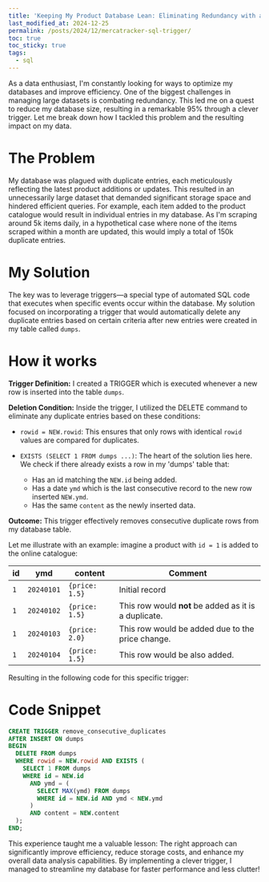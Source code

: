 ```yaml
---
title: 'Keeping My Product Database Lean: Eliminating Redundancy with a Clever Trigger'
last_modified_at: 2024-12-25
permalink: /posts/2024/12/mercatracker-sql-trigger/
toc: true
toc_sticky: true
tags:
  - sql
---
```


As a data enthusiast, I'm constantly looking for ways to optimize my databases and improve efficiency. One of the biggest challenges in managing large datasets is combating redundancy. This led me on a quest to reduce my database size, resulting in a remarkable 95% through a clever trigger. Let me break down how I tackled this problem and the resulting impact on my data.

# The Problem
My database was plagued with duplicate entries, each meticulously reflecting the latest product additions or updates. This resulted in an unnecessarily large dataset that demanded significant storage space and hindered efficient queries. For example, each item added to the product catalogue would result in individual entries in my database. As I'm scraping around 5k items daily, in a hypothetical case where none of the items scraped within a month are updated, this would imply a total of 150k duplicate entries.


# My Solution
The key was to leverage triggers—a special type of automated SQL code that executes when specific events occur within the database. My solution focused on incorporating a trigger that would automatically delete any duplicate entries based on certain criteria after new entries were created in my table called `dumps`. 

# How it works

**Trigger Definition:** I created a TRIGGER which is executed whenever a new row is inserted into the table `dumps`.

**Deletion Condition:** Inside the trigger, I utilized the DELETE command to eliminate any duplicate entries based on these conditions:

- `rowid = NEW.rowid`: This ensures that only rows with identical `rowid` values are compared for duplicates.

- `EXISTS (SELECT 1 FROM dumps ...)`: The heart of the solution lies here. We check if there already exists a row in my 'dumps' table that:

    - Has an id matching the `NEW.id` being added.
    - Has a date `ymd` which is the last consecutive record to the new row inserted  `NEW.ymd`.
    - Has the same `content` as the newly inserted data.


**Outcome:** This trigger effectively removes consecutive duplicate rows from my database table. 

Let me illustrate with an example: imagine a product with `id = 1` is added to the online catalogue:

| id | ymd | content | Comment |
|---|---|---|---|
| `1` | `20240101` | `{price: 1.5}` | Initial record |
| `1` | `20240102` | `{price: 1.5}` |  This row would **not** be added as it is a duplicate. | 
| `1` | `20240103` | `{price: 2.0}` | This row would be added due to the price change. |
| `1` | `20240104` | `{price: 1.5}` | This row would be also added. |


Resulting in the following code for this specific trigger:

# Code Snippet
```sql
CREATE TRIGGER remove_consecutive_duplicates
AFTER INSERT ON dumps
BEGIN
  DELETE FROM dumps
  WHERE rowid = NEW.rowid AND EXISTS (
    SELECT 1 FROM dumps
    WHERE id = NEW.id
      AND ymd = (
        SELECT MAX(ymd) FROM dumps
        WHERE id = NEW.id AND ymd < NEW.ymd
      )
      AND content = NEW.content
  );
END;
```

This experience taught me a valuable lesson: The right approach can significantly improve efficiency, reduce storage costs, and enhance my overall data analysis capabilities. By implementing a clever trigger, I managed to streamline my database for faster performance and less clutter!